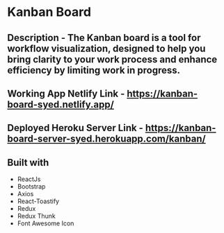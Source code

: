 # Kanban Board

## Description - The Kanban board is a tool for workflow visualization, designed to help you bring clarity to your work process and enhance efficiency by limiting work in progress. 

## Working App Netlify Link - https://kanban-board-syed.netlify.app/
## Deployed Heroku Server Link - https://kanban-board-server-syed.herokuapp.com/kanban/

## Built with 

- ReactJs
- Bootstrap
- Axios
- React-Toastify
- Redux
- Redux Thunk
- Font Awesome Icon

